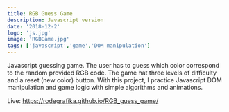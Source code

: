 ```yaml
---
title: RGB Guess Game
description: Javascript version 
date: '2018-12-2'
logo: 'js.jpg'
image: 'RGBGame.jpg'
tags: ['javascript','game','DOM manipulation']
---
```


Javascript guessing game. 
The user has to guess which color correspond to the random provided RGB code. The game hat three levels of difficulty and a reset (new color) button.
With this project, I practice Javascript DOM manipulation and game logic with simple algorithms and animations.

Live:
https://rodegrafika.github.io/RGB_guess_game/